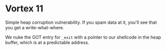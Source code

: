 # Vortex 11

Simple heap corruption vulnerability.  If you spam data at it, you'll see that you get a write-what-where.

We nuke the GOT entry for `_exit` with a pointer to our shellcode in the heap buffer, which is at a predictable address.
